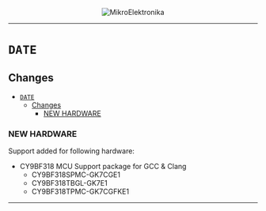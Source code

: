 <p align="center">
  <img src="http://www.mikroe.com/img/designs/beta/logo_small.png?raw=true" alt="MikroElektronika"/>
</p>

---

# `DATE`

## Changes

- [`DATE`](#date)
  - [Changes](#changes)
    - [NEW HARDWARE](#new-hardware)

### NEW HARDWARE

Support added for following hardware:

+ CY9BF318 MCU Support package for GCC & Clang
  + CY9BF318SPMC-GK7CGE1
  + CY9BF318TBGL-GK7E1
  + CY9BF318TPMC-GK7CGFKE1

---
